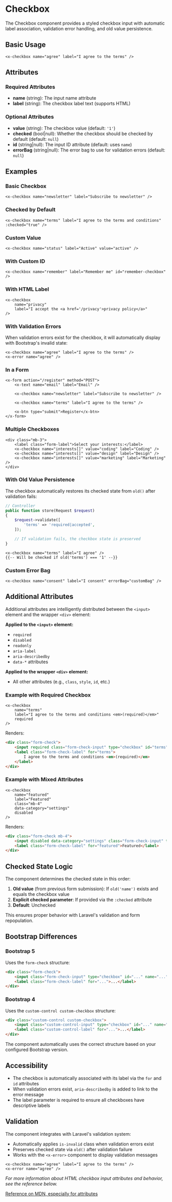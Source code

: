 # Checkbox

The Checkbox component provides a styled checkbox input with automatic label association, validation error handling, and old value persistence.

## Basic Usage

```blade
<x-checkbox name="agree" label="I agree to the terms" />
```

## Attributes

### Required Attributes

- **name** (string): The input name attribute
- **label** (string): The checkbox label text (supports HTML)

### Optional Attributes

- **value** (string): The checkbox value (default: `'1'`)
- **checked** (bool|null): Whether the checkbox should be checked by default (default: `null`)
- **id** (string|null): The input ID attribute (default: uses `name`)
- **errorBag** (string|null): The error bag to use for validation errors (default: `null`)

## Examples

### Basic Checkbox

```blade
<x-checkbox name="newsletter" label="Subscribe to newsletter" />
```

### Checked by Default

```blade
<x-checkbox name="terms" label="I agree to the terms and conditions" :checked="true" />
```

### Custom Value

```blade
<x-checkbox name="status" label="Active" value="active" />
```

### With Custom ID

```blade
<x-checkbox name="remember" label="Remember me" id="remember-checkbox" />
```

### With HTML Label

```blade
<x-checkbox
    name="privacy"
    label="I accept the <a href='/privacy'>privacy policy</a>"
/>
```

### With Validation Errors

When validation errors exist for the checkbox, it will automatically display with Bootstrap's invalid state:

```blade
<x-checkbox name="agree" label="I agree to the terms" />
<x-error name="agree" />
```

### In a Form

```blade
<x-form action="/register" method="POST">
    <x-text name="email" label="Email" />

    <x-checkbox name="newsletter" label="Subscribe to newsletter" />

    <x-checkbox name="terms" label="I agree to the terms" />

    <x-btn type="submit">Register</x-btn>
</x-form>
```

### Multiple Checkboxes

```blade
<div class="mb-3">
    <label class="form-label">Select your interests:</label>
    <x-checkbox name="interests[]" value="coding" label="Coding" />
    <x-checkbox name="interests[]" value="design" label="Design" />
    <x-checkbox name="interests[]" value="marketing" label="Marketing" />
</div>
```

### With Old Value Persistence

The checkbox automatically restores its checked state from `old()` after validation fails:

```php
// Controller
public function store(Request $request)
{
    $request->validate([
        'terms' => 'required|accepted',
    ]);

    // If validation fails, the checkbox state is preserved
}
```

```blade
<x-checkbox name="terms" label="I agree" />
{{-- Will be checked if old('terms') === '1' --}}
```

### Custom Error Bag

```blade
<x-checkbox name="consent" label="I consent" errorBag="customBag" />
```

## Additional Attributes

Additional attributes are intelligently distributed between the `<input>` element and the wrapper `<div>` element:

**Applied to the `<input>` element:**
- `required`
- `disabled`
- `readonly`
- `aria-label`
- `aria-describedby`
- `data-*` attributes

**Applied to the wrapper `<div>` element:**
- All other attributes (e.g., `class`, `style`, `id`, etc.)

### Example with Required Checkbox

```blade
<x-checkbox
    name="terms"
    label="I agree to the terms and conditions <em>(required)</em>"
    required
/>
```

Renders:
```html
<div class="form-check">
    <input required class="form-check-input" type="checkbox" id="terms" name="terms" />
    <label class="form-check-label" for="terms">
        I agree to the terms and conditions <em>(required)</em>
    </label>
</div>
```

### Example with Mixed Attributes

```blade
<x-checkbox
    name="featured"
    label="Featured"
    class="mb-4"
    data-category="settings"
    disabled
/>
```

Renders:
```html
<div class="form-check mb-4">
    <input disabled data-category="settings" class="form-check-input" type="checkbox" id="featured" name="featured" />
    <label class="form-check-label" for="featured">Featured</label>
</div>
```

## Checked State Logic

The component determines the checked state in this order:

1. **Old value** (from previous form submission): If `old('name')` exists and equals the checkbox value
2. **Explicit checked parameter**: If provided via the `:checked` attribute
3. **Default**: Unchecked

This ensures proper behavior with Laravel's validation and form repopulation.

## Bootstrap Differences

### Bootstrap 5

Uses the `form-check` structure:

```html
<div class="form-check">
    <input class="form-check-input" type="checkbox" id="..." name="..." />
    <label class="form-check-label" for="...">...</label>
</div>
```

### Bootstrap 4

Uses the `custom-control custom-checkbox` structure:

```html
<div class="custom-control custom-checkbox">
    <input class="custom-control-input" type="checkbox" id="..." name="..." />
    <label class="custom-control-label" for="...">...</label>
</div>
```

The component automatically uses the correct structure based on your configured Bootstrap version.

## Accessibility

- The checkbox is automatically associated with its label via the `for` and `id` attributes
- When validation errors exist, `aria-describedby` is added to link to the error message
- The label parameter is required to ensure all checkboxes have descriptive labels

## Validation

The component integrates with Laravel's validation system:

- Automatically applies `is-invalid` class when validation errors exist
- Preserves checked state via `old()` after validation failure
- Works with the `<x-error>` component to display validation messages

```blade
<x-checkbox name="agree" label="I agree to the terms" />
<x-error name="agree" />
```

*For more information about HTML checkbox input attributes and behavior, see the reference below.*

[Reference on MDN, especially for attributes](https://developer.mozilla.org/en-US/docs/Web/HTML/Element/input/checkbox)
